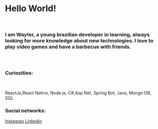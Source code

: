 <h1>Hello World!</h1>
</br>
<h3>I am Wayter, a young brazilian developer in learning, always looking for more knowledge about new technologies. I love to play video games and have a barbecue with friends.<h3>
</br>
<h3>Curiosities:</h3>
</br>
<p>ReactJs,React Native, Node.js, C#,Asp.Net, Spring Bot, Java, Mongo DB, SQL</p>

<h3>Social networks:</h3>

  <a href="https://www.instagram.com/wayter.paulo/">Instagran</a> 
  <a href="https://www.linkedin.com/in/wayter-paulo-9217a9171/">Linkedin</a>

